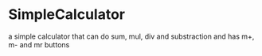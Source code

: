 # SimpleCalculator
a simple calculator that can do sum, mul, div and substraction and has m+, m- and mr buttons
